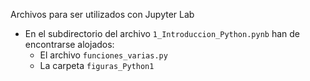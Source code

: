 Archivos para ser utilizados con Jupyter Lab 

* En el subdirectorio del archivo `1_Introduccion_Python.pynb` han de encontrarse alojados:
  * El archivo `funciones_varias.py`
  * La carpeta `figuras_Python1`

